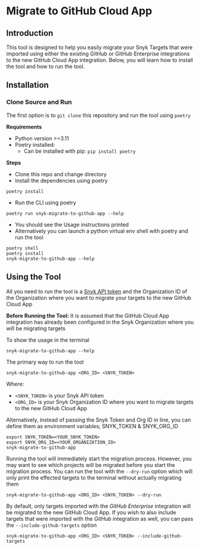 # Migrate to GitHub Cloud App

## Introduction

This tool is designed to help you easily migrate your Snyk Targets that were imported using either the existing GitHub or GitHub Enterprise integrations to the new GitHub Cloud App integration. Below, you will learn how to install the tool and how to run the tool.

## Installation

### Clone Source and Run

The first option is to `git clone` this repository and run the tool using `poetry`

**Requirements**

* Python version >=3.11
* Poetry installed:
  * Can be installed with pip: `pip install poetry`

**Steps**

* Clone this repo and change directory
* Install the dependencies using poetry
```shell
poetry install
```
* Run the CLI using poetry
```shell
poetry run snyk-migrate-to-github-app --help
```
* You should see the Usage instructions printed
* Alternatively you can launch a python virtual env shell with poetry and run the tool
```shell
poetry shell
poetry install
snyk-migrate-to-github-app --help
```

## Using the Tool

All you need to run the tool is a [Snyk API token](https://docs.snyk.io/getting-started/how-to-obtain-and-authenticate-with-your-snyk-api-token) and the Organization ID of the Organization where you want to migrate your targets to the new GitHub Cloud App

**Before Running the Tool:** It is assumed that the GitHub Cloud App integration has already been configured in the Snyk Organization where you will be migrating targets

To show the usage in the terminal
```shell
snyk-migrate-to-github-app --help
```

The primary way to run the tool
```shell
snyk-migrate-to-github-app <ORG_ID> <SNYK_TOKEN>
```
Where:

* `<SNYK_TOKEN>` is your Snyk API token
* `<ORG_ID>` is your Snyk Organization ID where you want to migrate targets to the new GitHub Cloud App

Alternatively, instead of passing the Snyk Token and Org ID in line, you can define them as environment variables; SNYK_TOKEN & SNYK_ORG_ID

```shell
export SNYK_TOKEN=<YOUR_SNYK_TOKEN>
export SNYK_ORG_ID=<YOUR_ORGANIZATION_ID>
snyk-migrate-to-github-app
```

Running the tool will immediately start the migration process. However, you may want to see which projects will be migrated before you start the migration process. You can run the tool with the `--dry-run` option which will only print the effected targets to the terminal without actually migrating them

```shell
snyk-migrate-to-github-app <ORG_ID> <SNYK_TOKEN> --dry-run
```

By default, only targets imported with the *GitHub Enterprise* integration will be migrated to the new GitHub Cloud App. If you wish to also include targets that were imported with the *GitHub* integration as well, you can pass the `--include-github-targets` option
```shell
snyk-migrate-to-github-app <ORG_ID> <SNYK_TOKEN> --include-github-targets
```